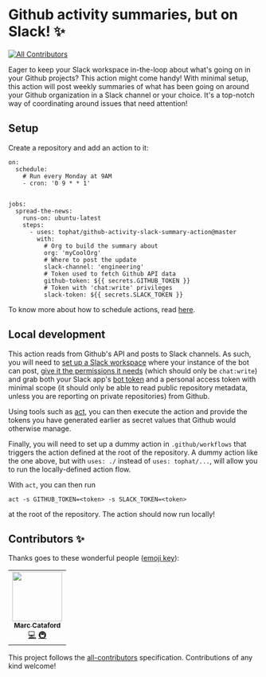 # Github activity summaries, but on Slack! ✨
<!-- ALL-CONTRIBUTORS-BADGE:START - Do not remove or modify this section -->
[![All Contributors](https://img.shields.io/badge/all_contributors-1-orange.svg?style=flat-square)](#contributors-)
<!-- ALL-CONTRIBUTORS-BADGE:END -->

Eager to keep your Slack workspace in-the-loop about what's going on in your Github projects? This action might come handy! With minimal setup, this action will post weekly summaries of what has been going on around your Github organization in a Slack channel or your choice. It's a top-notch way of coordinating around issues that need attention!

## Setup

Create a repository and add an action to it:

```
on:
  schedule:
    # Run every Monday at 9AM
    - cron: '0 9 * * 1'


jobs:
  spread-the-news:
    runs-on: ubuntu-latest
    steps:
      - uses: tophat/github-activity-slack-summary-action@master
        with:
          # Org to build the summary about
          org: 'myCoolOrg'
          # Where to post the update
          slack-channel: 'engineering'
          # Token used to fetch Github API data
          github-token: ${{ secrets.GITHUB_TOKEN }}
          # Token with 'chat:write' privileges
          slack-token: ${{ secrets.SLACK_TOKEN }}
```

To know more about how to schedule actions, read
[here](https://docs.github.com/en/actions/reference/events-that-trigger-workflows#scheduled-events).

## Local development

This action reads from Github's API and posts to Slack channels. As such, you will need to [set up a Slack
workspace](https://slack.com/intl/en-ca/help/articles/206845317-Create-a-Slack-workspace) where your instance of the bot
can post, [give it the permissions it needs](https://api.slack.com/bot-users#installing-bot) (which should only be
`chat:write`) and grab both your Slack app's [bot token](https://api.slack.com/authentication/token-types#bot) and a
personal access token with minimal scope (it should only be able to read public repository metadata, unless you are
reporting on private repositories) from Github.

Using tools such as [act](https://github.com/nektos/act), you can then execute the action and provide the tokens you
have generated earlier as secret values that Github would otherwise manage.

Finally, you will need to set up a dummy action in `.github/workflows` that triggers the action defined at the root of
the repository. A dummy action like the one above, but with `uses: ./` instead of `uses: tophat/...`, will allow you to
run the locally-defined action flow.

With `act`, you can then run

```
act -s GITHUB_TOKEN=<token> -s SLACK_TOKEN=<token>
```

at the root of the repository. The action should now run locally!

## Contributors ✨

Thanks goes to these wonderful people ([emoji key](https://allcontributors.org/docs/en/emoji-key)):

<!-- ALL-CONTRIBUTORS-LIST:START - Do not remove or modify this section -->
<!-- prettier-ignore-start -->
<!-- markdownlint-disable -->
<table>
  <tr>
    <td align="center"><a href="https://www.karnov.club/"><img src="https://avatars.githubusercontent.com/u/6210361?v=4?s=100" width="100px;" alt=""/><br /><sub><b>Marc Cataford</b></sub></a><br /><a href="https://github.com/tophat/github-activity-slack-summary-action/commits?author=mcataford" title="Code">💻</a> <a href="#infra-mcataford" title="Infrastructure (Hosting, Build-Tools, etc)">🚇</a></td>
  </tr>
</table>

<!-- markdownlint-restore -->
<!-- prettier-ignore-end -->

<!-- ALL-CONTRIBUTORS-LIST:END -->

This project follows the [all-contributors](https://github.com/all-contributors/all-contributors) specification. Contributions of any kind welcome!
